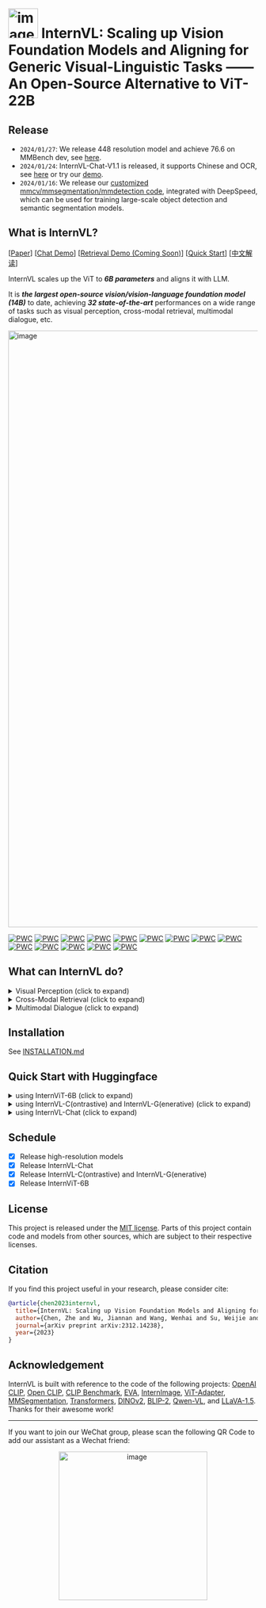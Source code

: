 # <img width="60" alt="image" src="https://github.com/OpenGVLab/InternVL/assets/8529570/5aa4cda8-b453-40a0-9336-17012b430ae8"> InternVL: Scaling up Vision Foundation Models and Aligning for Generic Visual-Linguistic Tasks —— An Open-Source Alternative to ViT-22B

## Release

- `2024/01/27`: We release 448 resolution model and achieve 76.6 on MMBench dev, see [here](https://github.com/OpenGVLab/InternVL/tree/main/internvl_chat#-evaluation-chinese-models).
- `2024/01/24`: InternVL-Chat-V1.1 is released, it supports Chinese and OCR, see [here](https://huggingface.co/OpenGVLab/InternVL-Chat-Chinese-V1.1) or try our [demo](https://internvl.opengvlab.com/).
- `2024/01/16`: We release our [customized mmcv/mmsegmentation/mmdetection code](https://github.com/OpenGVLab/InternVL-MMDetSeg), integrated with DeepSpeed, which can be used for training large-scale object detection and semantic segmentation models.

## What is InternVL?

\[[Paper](https://arxiv.org/abs/2312.14238)\]  \[[Chat Demo](https://internvl.opengvlab.com/)\]  \[[Retrieval Demo (Coming Soon)](<>)\]  \[[Quick Start](#quick-start-with-huggingface)\]  \[[中文解读](https://mp.weixin.qq.com/s/bdfAJRqOF9tUk8Vy9KC_XQ)\]

InternVL scales up the ViT to _**6B parameters**_ and aligns it with LLM.

It is _**the largest open-source vision/vision-language foundation model (14B)**_ to date, achieving _**32 state-of-the-art**_ performances on a wide range of tasks such as visual perception, cross-modal retrieval, multimodal dialogue, etc.

<img width="1204" alt="image" src="https://github.com/OpenGVLab/InternVL/assets/23737120/47878df8-2aec-446e-8a58-00640a2e1327">

[![PWC](https://img.shields.io/endpoint.svg?url=https://paperswithcode.com/badge/internvl-scaling-up-vision-foundation-models/zero-shot-cross-modal-retrieval-on-coco-2014)](https://paperswithcode.com/sota/zero-shot-cross-modal-retrieval-on-coco-2014?p=internvl-scaling-up-vision-foundation-models)
[![PWC](https://img.shields.io/endpoint.svg?url=https://paperswithcode.com/badge/internvl-scaling-up-vision-foundation-models/zero-shot-image-retrieval-on-coco-cn)](https://paperswithcode.com/sota/zero-shot-image-retrieval-on-coco-cn?p=internvl-scaling-up-vision-foundation-models)
[![PWC](https://img.shields.io/endpoint.svg?url=https://paperswithcode.com/badge/internvl-scaling-up-vision-foundation-models/zero-shot-cross-modal-retrieval-on-flickr30k)](https://paperswithcode.com/sota/zero-shot-cross-modal-retrieval-on-flickr30k?p=internvl-scaling-up-vision-foundation-models)
[![PWC](https://img.shields.io/endpoint.svg?url=https://paperswithcode.com/badge/internvl-scaling-up-vision-foundation-models/image-to-text-retrieval-on-flickr30k)](https://paperswithcode.com/sota/image-to-text-retrieval-on-flickr30k?p=internvl-scaling-up-vision-foundation-models)
[![PWC](https://img.shields.io/endpoint.svg?url=https://paperswithcode.com/badge/internvl-scaling-up-vision-foundation-models/zero-shot-image-retrieval-on-flickr30k-cn)](https://paperswithcode.com/sota/zero-shot-image-retrieval-on-flickr30k-cn?p=internvl-scaling-up-vision-foundation-models)
[![PWC](https://img.shields.io/endpoint.svg?url=https://paperswithcode.com/badge/internvl-scaling-up-vision-foundation-models/image-retrieval-on-flickr30k-cn)](https://paperswithcode.com/sota/image-retrieval-on-flickr30k-cn?p=internvl-scaling-up-vision-foundation-models)
[![PWC](https://img.shields.io/endpoint.svg?url=https://paperswithcode.com/badge/internvl-scaling-up-vision-foundation-models/zero-shot-image-retrieval-on-xtd10)](https://paperswithcode.com/sota/zero-shot-image-retrieval-on-xtd10?p=internvl-scaling-up-vision-foundation-models)
[![PWC](https://img.shields.io/endpoint.svg?url=https://paperswithcode.com/badge/internvl-scaling-up-vision-foundation-models/zero-shot-transfer-image-classification-on-cn)](https://paperswithcode.com/sota/zero-shot-transfer-image-classification-on-cn?p=internvl-scaling-up-vision-foundation-models)
[![PWC](https://img.shields.io/endpoint.svg?url=https://paperswithcode.com/badge/internvl-scaling-up-vision-foundation-models/zero-shot-transfer-image-classification-on-8)](https://paperswithcode.com/sota/zero-shot-transfer-image-classification-on-8?p=internvl-scaling-up-vision-foundation-models)
[![PWC](https://img.shields.io/endpoint.svg?url=https://paperswithcode.com/badge/internvl-scaling-up-vision-foundation-models/zero-shot-video-retrieval-on-msr-vtt)](https://paperswithcode.com/sota/zero-shot-video-retrieval-on-msr-vtt?p=internvl-scaling-up-vision-foundation-models)
[![PWC](https://img.shields.io/endpoint.svg?url=https://paperswithcode.com/badge/internvl-scaling-up-vision-foundation-models/zero-shot-transfer-image-classification-on-6)](https://paperswithcode.com/sota/zero-shot-transfer-image-classification-on-6?p=internvl-scaling-up-vision-foundation-models)
[![PWC](https://img.shields.io/endpoint.svg?url=https://paperswithcode.com/badge/internvl-scaling-up-vision-foundation-models/zero-shot-transfer-image-classification-on-5)](https://paperswithcode.com/sota/zero-shot-transfer-image-classification-on-5?p=internvl-scaling-up-vision-foundation-models)
[![PWC](https://img.shields.io/endpoint.svg?url=https://paperswithcode.com/badge/internvl-scaling-up-vision-foundation-models/zero-shot-transfer-image-classification-on-3)](https://paperswithcode.com/sota/zero-shot-transfer-image-classification-on-3?p=internvl-scaling-up-vision-foundation-models)
[![PWC](https://img.shields.io/endpoint.svg?url=https://paperswithcode.com/badge/internvl-scaling-up-vision-foundation-models/zero-shot-transfer-image-classification-on-1)](https://paperswithcode.com/sota/zero-shot-transfer-image-classification-on-1?p=internvl-scaling-up-vision-foundation-models)

## What can InternVL do?

<details>
  <summary>Visual Perception (click to expand)</summary>

- Linear-Probe Image Classification [\[see details\]](./classification#-evaluation)

  ViT-22B uses the private JFT-3B dataset.

  | method              | #param | IN-1K | IN-ReaL | IN-V2 | IN-A | IN-R | IN-Sketch |
  | ------------------- | :----: | :---: | :-----: | :---: | :--: | :--: | :-------: |
  | OpenCLIP-G          |  1.8B  | 86.2  |  89.4   | 77.2  | 63.8 | 87.8 |   66.4    |
  | DINOv2-g            |  1.1B  | 86.5  |  89.6   | 78.4  | 75.9 | 78.8 |   62.5    |
  | EVA-01-CLIP-g       |  1.1B  | 86.5  |  89.3   | 77.4  | 70.5 | 87.7 |   63.1    |
  | MAWS-ViT-6.5B       |  6.5B  | 87.8  |    -    |   -   |  -   |  -   |     -     |
  | ViT-22B\*           | 21.7B  | 89.5  |  90.9   | 83.2  | 83.8 | 87.4 |     −     |
  | InternViT-6B (ours) |  5.9B  | 88.2  |  90.4   | 79.9  | 77.5 | 89.8 |   69.1    |

- Semantic Segmentation [\[see details\]](./segmentation#-evaluation)

  | method                | decoder | #param (train/total) | crop size | mIoU         |
  | --------------------- | :-----: | :------------------: | :-------: | ------------ |
  | OpenCLIP-G (frozen)   | Linear  |     0.3M / 1.8B      |    512    | 39.3         |
  | ViT-22B (frozen)      | Linear  |     0.9M / 21.7B     |    504    | 34.6         |
  | InternViT-6B (frozen) | Linear  |     0.5M / 5.9B      |    504    | 47.2 (+12.6) |
  | ViT-22B (frozen)      | UperNet |     0.8B / 22.5B     |    504    | 52.7         |
  | InternViT-6B (frozen) | UperNet |     0.4B / 6.3B      |    504    | 54.9 (+2.2)  |
  | ViT-22B               | UperNet |    22.5B / 22.5B     |    504    | 55.3         |
  | InternViT-6B          | UperNet |     6.3B / 6.3B      |    504    | 58.9 (+3.6)  |

- Zero-Shot Image Classification [\[see details\]](./clip_benchmark#imagenet-variants-and-objectnet)

  | method            | IN-1K | IN-A | IN-R | IN-V2 | IN-Sketch | ObjectNet |
  | ----------------- | :---: | :--: | :--: | :---: | :-------: | :-------: |
  | OpenCLIP-G        | 80.1  | 69.3 | 92.1 | 73.6  |   68.9    |   73.0    |
  | EVA-02-CLIP-E+    | 82.0  | 82.1 | 94.5 | 75.7  |   71.6    |   79.6    |
  | ViT-22B\*         | 85.9  | 90.1 | 96.0 | 80.9  |     −     |   87.6    |
  | InternVL-C (ours) | 83.2  | 83.8 | 95.5 | 77.3  |   73.9    |   80.6    |

- Multilingual Zero-Shot Image Classification [\[see details\]](./clip_benchmark#multilingual-imagenet-1k)

  EN: English, ZH: Chinese, JP: Japanese, Ar: Arabic, IT: Italian

  | method            | IN-1K (EN) | IN-1K (ZH) | IN-1K (JP) | IN-1K (AR) | IN-1K (IT) |
  | ----------------- | :--------: | :--------: | :--------: | :--------: | :--------: |
  | Taiyi-CLIP-ViT-H  |     -      |    54.4    |     -      |     -      |     -      |
  | WuKong-ViT-L-G    |     -      |    57.5    |     -      |     -      |     -      |
  | CN-CLIP-ViT-H     |     -      |    59.6    |     -      |     -      |     -      |
  | AltCLIP-ViT-L     |    74.5    |    59.6    |     -      |     -      |     -      |
  | EVA-02-CLIP-E+    |    82.0    |     -      |     -      |     -      |    41.2    |
  | OpenCLIP-XLM-R-H  |    77.0    |    55.7    |    53.1    |    37.0    |    56.8    |
  | InternVL-C (ours) |    83.2    |    64.5    |    61.5    |    44.9    |    65.7    |

- Zero-Shot Video Classification \[see details\]

  | method            | #frame | K400 | K600 | K700 |
  | ----------------- | :----: | :--: | :--: | :--: |
  | OpenCLIP-G        |   1    | 65.9 | 66.1 | 59.2 |
  | EVA-02-CLIP-E+    |   1    | 69.8 | 69.3 | 63.4 |
  | InternVL-C (ours) |   1    | 71.0 | 71.3 | 65.7 |
  | ViCLIP            |   8    | 75.7 | 73.5 | 66.4 |
  | InternVL-C (ours) |   8    | 79.4 | 78.8 | 71.5 |

</details>

<details>
  <summary>Cross-Modal Retrieval (click to expand)</summary>

- English Zero-Shot Image-Text Retrieval [\[see details\]](./clip_benchmark#flickr30k--coco)

  <table>
    <tr  align=center>
        <td rowspan="3" align=left><b>model</b></td>
        <td colspan="6" align=center><b>Flickr30K</b></td>
        <td colspan="6" align=center><b>COCO</b></td>
        <td rowspan="3" align=center><b>avg</b></td>

  </tr>
     <tr  align=center>
        <td colspan="3" align=center><b>image-to-text</b></td>
        <td colspan="3" align=center><b>text-to-image</b></td>
         <td colspan="3" align=center><b>image-to-text</b></td>
        <td colspan="3" align=center><b>text-to-image</b></td>
     </tr>
     <tr>
        <td>R@1</td>
        <td>R@5</td>
        <td>R@10</td>
        <td>R@1</td>
        <td>R@5</td>
        <td>R@10</td>
        <td>R@1</td>
        <td>R@5</td>
        <td>R@10</td>
        <td>R@1</td>
        <td>R@5</td>
        <td>R@10</td>
     </tr>

  <tr align=center>
        <td align=left>OpenCLIP-G</td>
        <td>92.9</td>
        <td>99.3</td>
        <td>99.8</td>
        <td>79.5</td>
        <td>95.0</td>
        <td>97.1</td>
        <td>67.3</td>
        <td>86.9</td>
        <td>92.6</td>
        <td>51.4</td>
        <td>74.9</td>
        <td>83.0</td>
        <td>85.0</td>
     </tr>
  <tr align=center>
        <td align=left>EVA-02-CLIP-E+</td>
        <td>93.9</td>
        <td>99.4</td>
        <td>99.8</td>
        <td>78.8</td>
        <td>94.2</td>
        <td>96.8</td>
        <td>68.8</td>
        <td>87.8</td>
        <td>92.8</td>
        <td>51.1</td>
        <td>75.0</td>
        <td>82.7</td>
        <td>85.1</td>
     </tr>
  <tr align=center>
        <td align=left>InternVL-C (ours)</td>
        <td>94.7</td>
        <td>99.6</td>
        <td>99.9</td>
        <td>81.7</td>
        <td>96.0</td>
        <td>98.2</td>
        <td>70.6</td>
        <td>89.0</td>
        <td>93.5</td>
        <td>54.1</td>
        <td>77.3</td>
        <td>84.6</td>
        <td>86.6</td>
     </tr>
  <tr align=center>
        <td align=left>InternVL-G (ours)</td>
        <td>95.7</td>
        <td>99.7</td>
        <td>99.9</td>
        <td>85.0</td>
        <td>97.0</td>
        <td>98.6</td>
        <td>74.9</td>
        <td>91.3</td>
        <td>95.2</td>
        <td>58.6</td>
        <td>81.3</td>
        <td>88.0</td>
        <td>88.8</td>
     </tr>

  </table>

- Chinese Zero-Shot Image-Text Retrieval [\[see details\]](./clip_benchmark#flickr30k-cn--coco-cn)

  <table>
    <tr  align=center>
        <td rowspan="3" align=left><b>model</b></td>
        <td colspan="6" align=center><b>Flickr30K-CN</b></td>
        <td colspan="6" align=center><b>COCO-CN</b></td>
        <td rowspan="3" align=center><b>avg</b></td>

  </tr>
     <tr  align=center>
        <td colspan="3" align=center><b>image-to-text</b></td>
        <td colspan="3" align=center><b>text-to-image</b></td>
         <td colspan="3" align=center><b>image-to-text</b></td>
        <td colspan="3" align=center><b>text-to-image</b></td>
     </tr>
     <tr>
        <td>R@1</td>
        <td>R@5</td>
        <td>R@10</td>
        <td>R@1</td>
        <td>R@5</td>
        <td>R@10</td>
        <td>R@1</td>
        <td>R@5</td>
        <td>R@10</td>
        <td>R@1</td>
        <td>R@5</td>
        <td>R@10</td>
     </tr>

  <tr align=center>
        <td align=left>CN-CLIP-ViT-H</td>
        <td>81.6</td>
        <td>97.5</td>
        <td>98.8</td>
        <td>71.2</td>
        <td>91.4</td>
        <td>95.5</td>
        <td>63.0</td>
        <td>86.6</td>
        <td>92.9</td>
        <td>69.2</td>
        <td>89.9</td>
        <td>96.1</td>
        <td>86.1</td>
     </tr>

  <tr align=center>
        <td align=left>OpenCLIP-XLM-R-H</td>
        <td>86.1</td>
        <td>97.5</td>
        <td>99.2</td>
        <td>71.0</td>
        <td>90.5</td>
        <td>94.9</td>
        <td>70.0</td>
        <td>91.5</td>
        <td>97.0</td>
        <td>66.1</td>
        <td>90.8</td>
        <td>96.0</td>
        <td>87.6</td>
     </tr>

  <tr align=center>
        <td align=left>InternVL-C (ours)</td>
        <td>90.3</td>
        <td>98.8</td>
        <td>99.7</td>
        <td>75.1</td>
        <td>92.9</td>
        <td>96.4</td>
        <td>68.8</td>
        <td>92.0</td>
        <td>96.7</td>
        <td>68.9</td>
        <td>91.9</td>
        <td>96.5</td>
        <td>89.0</td>
     </tr>
  <tr align=center>
        <td align=left>InternVL-G (ours)</td>
        <td>92.9</td>
        <td>99.4</td>
        <td>99.8</td>
        <td>77.7</td>
        <td>94.8</td>
        <td>97.3</td>
        <td>71.4</td>
        <td>93.9</td>
        <td>97.7</td>
        <td>73.8</td>
        <td>94.4</td>
        <td>98.1</td>
        <td>90.9</td>
     </tr>

  </table>

- Multilingual Zero-Shot Image-Text Retrieval on XTD [\[see details\]](./clip_benchmark#xtd)

  | method            |  EN  |  ES  |  FR  |  ZH  |  IT  |  KO  |  RU  |  JP  | average |
  | ----------------- | :--: | :--: | :--: | :--: | :--: | :--: | :--: | :--: | :-----: |
  | AltCLIP           | 95.4 | 94.1 | 92.9 | 95.1 | 94.2 | 94.4 | 91.8 | 91.7 |  93.7   |
  | OpenCLIP-XLM-R-H  | 97.3 | 96.1 | 94.5 | 94.7 | 96.0 | 90.2 | 93.9 | 94.0 |  94.6   |
  | InternVL-C (ours) | 97.3 | 95.7 | 95.1 | 95.6 | 96.0 | 92.2 | 93.3 | 95.5 |  95.1   |
  | InternVL-G (ours) | 98.6 | 97.7 | 96.5 | 96.7 | 96.9 | 95.1 | 94.8 | 96.1 |  96.6   |

</details>

<details>
  <summary>Multimodal Dialogue (click to expand)</summary>

- Zero-Shot Image Captioning [\[see details\]](./internvl_g#zero-shot-image-captioning)

  | method            | COCO  | Flickr30K | NoCaps |
  | ----------------- | :---: | :-------: | :----: |
  | Emu-I             | 117.7 |     -     |   -    |
  | DreamLLM          | 115.4 |     -     |   -    |
  | InternVL-G (ours) | 128.2 |   79.2    | 113.7  |

- Multimodal Benchmarks with Frozen LLM [\[see details\]](./internvl_chat#-evaluation)

  | method               | visual encoder | glue layer |    LLM     | res. | COCO  | Flickr | NoCaps | VQAv2 | GQA  | VizWiz | TextVQA |  MME   | POPE |
  | -------------------- | :------------: | :--------: | :--------: | :--: | :---: | :----: | :----: | :---: | :--: | :----: | :-----: | :----: | :--: |
  | InstructBLIP         |     EVA-g      |  QFormer   | Vicuna-7B  | 224  |   –   |  82.4  | 123.1  |   –   | 49.2 |  34.5  |  50.1   |   –    |  –   |
  | BLIP-2               |     EVA-g      |  QFormer   | Vicuna-13B | 224  |   –   |  71.6  | 103.9  | 41.0  | 41.0 |  19.6  |  42.5   | 1293.8 | 85.3 |
  | InstructBLIP         |     EVA-g      |  QFormer   | Vicuna-13B | 224  |   –   |  82.8  | 121.9  |   –   | 49.5 |  33.4  |  50.7   | 1212.8 | 78.9 |
  | InternVL-Chat (ours) |    IViT-6B     |   QLLaMA   | Vicuna-7B  | 224  | 141.4 |  89.7  | 120.5  | 72.3  | 57.7 |  44.5  |  42.1   | 1298.5 | 85.2 |
  | InternVL-Chat (ours) |    IViT-6B     |   QLLaMA   | Vicuna-13B | 224  | 142.4 |  89.9  | 123.1  | 71.7  | 59.5 |  54.0  |  49.1   | 1317.2 | 85.4 |

- Multimodal Benchmarks with Trainable LLM [\[see details\]](./internvl_chat_llava)

  | method               | visual encoder | glue layer |    LLM     | res. | VQAv2 | GQA  | VizWiz | TextVQA |  MME   | POPE |
  | -------------------- | :------------: | :--------: | :--------: | :--: | :---: | :--: | :----: | :-----: | :----: | :--: |
  | LLaVA-1.5            |   CLIP-L-336   |    MLP     | Vicuna-7B  | 336  | 78.5  | 62.0 |  50.0  |  58.2   | 1510.7 | 85.9 |
  | InternVL-Chat (ours) |    IViT-6B     |    MLP     | Vicuna-7B  | 336  | 79.3  | 62.9 |  52.5  |  57.0   | 1525.1 | 86.4 |
  | LLaVA-1.5            |   CLIP-L-336   |    MLP     | Vicuna-13B | 336  | 80.0  | 63.3 |  53.6  |  61.3   | 1531.3 | 85.9 |
  | InternVL-Chat (ours) |    IViT-6B     |    MLP     | Vicuna-13B | 336  | 80.2  | 63.9 |  54.6  |  58.7   | 1546.9 | 87.1 |

- Tiny LVLM [\[see details\]](https://github.com/OpenGVLab/Multi-Modality-Arena/tree/main/tiny_lvlm_evaluation)

  | Rank |                                        Model                                        |         Version          |   Score    |
  | :--: | :---------------------------------------------------------------------------------: | :----------------------: | :--------: |
  | 🏅️  |                **[InternVL](https://github.com/OpenGVLab/InternVL)**                |      InternVL-Chat       | **327.61** |
  |  🥈  |     **[InternLM-XComposer-VL](https://github.com/InternLM/InternLM-XComposer)**     | InternLM-XComposer-VL-7B | **322.51** |
  |  🥉  |                        **[Bard](https://bard.google.com/)**                         |           Bard           | **319.59** |
  |  4   |                  [Qwen-VL-Chat](https://github.com/QwenLM/Qwen-VL)                  |       Qwen-VL-Chat       |   316.81   |
  |  5   |                  [LLaVA-1.5](https://github.com/haotian-liu/LLaVA)                  |        Vicuna-7B         |   307.17   |
  |  6   | [InstructBLIP](https://github.com/salesforce/LAVIS/tree/main/projects/instructblip) |        Vicuna-7B         |   300.64   |
  |  7   |        [InternLM-XComposer](https://github.com/InternLM/InternLM-XComposer)         |  InternLM-XComposer-7B   |   288.89   |
  |  8   |        [BLIP2](https://github.com/salesforce/LAVIS/tree/main/projects/blip2)        |         FlanT5xl         |   284.72   |
  |  9   |                     [BLIVA](https://github.com/mlpc-ucsd/BLIVA)                     |        Vicuna-7B         |   284.17   |
  |  10  |                    [Lynx](https://github.com/bytedance/lynx-llm)                    |        Vicuna-7B         |   279.24   |

</details>

## Installation

See [INSTALLATION.md](./INSTALLATION.md)

## Quick Start with Huggingface

<details>
  <summary>using InternViT-6B (click to expand)</summary>

```python
import torch
from PIL import Image
from transformers import AutoModel, CLIPImageProcessor

model = AutoModel.from_pretrained(
    'OpenGVLab/InternViT-6B-224px',
    torch_dtype=torch.bfloat16,
    low_cpu_mem_usage=True,
    trust_remote_code=True).cuda().eval()

image = Image.open('./examples/image1.jpg').convert('RGB')

image_processor = CLIPImageProcessor.from_pretrained('OpenGVLab/InternViT-6B-224px')

pixel_values = image_processor(images=image, return_tensors='pt').pixel_values
pixel_values = pixel_values.to(torch.bfloat16).cuda()

outputs = model(pixel_values)

```

</details>

<details>
  <summary>using InternVL-C(ontrastive) and InternVL-G(enerative) (click to expand)</summary>

```python
import torch
from PIL import Image
from transformers import AutoModel, CLIPImageProcessor
from transformers import AutoTokenizer


model = AutoModel.from_pretrained(
    'OpenGVLab/InternVL-14B-224px',
    torch_dtype=torch.bfloat16,
    low_cpu_mem_usage=True,
    trust_remote_code=True).cuda().eval()

image_processor = CLIPImageProcessor.from_pretrained('OpenGVLab/InternVL-14B-224px')

tokenizer = AutoTokenizer.from_pretrained(
    'OpenGVLab/InternVL-14B-224px', use_fast=False, add_eos_token=True)
tokenizer.pad_token_id = 0  # set pad_token_id to 0

images = [
    Image.open('./examples/image1.jpg').convert('RGB'),
    Image.open('./examples/image2.jpg').convert('RGB'),
    Image.open('./examples/image3.jpg').convert('RGB')
]
prefix = 'summarize:'
texts = [
    prefix + 'a photo of a red panda',  # English
    prefix + '一张熊猫的照片',  # Chinese
    prefix + '二匹の猫の写真'  # Japanese
]

pixel_values = image_processor(images=images, return_tensors='pt').pixel_values
pixel_values = pixel_values.to(torch.bfloat16).cuda()
input_ids = tokenizer(texts, return_tensors='pt', max_length=80,
                      truncation=True, padding='max_length').input_ids.cuda()

# InternVL-C
logits_per_image, logits_per_text = model(
    image=pixel_values, text=input_ids, mode='InternVL-C')
probs = logits_per_image.softmax(dim=-1)
# tensor([[9.9609e-01, 5.2185e-03, 6.0070e-08],
#         [2.2949e-02, 9.7656e-01, 5.9903e-06],
#         [3.2932e-06, 7.4863e-05, 1.0000e+00]], device='cuda:0',
#        dtype=torch.bfloat16, grad_fn=<SoftmaxBackward0>)

# InternVL-G
logits_per_image, logits_per_text = model(
    image=pixel_values, text=input_ids, mode='InternVL-G')
probs = logits_per_image.softmax(dim=-1)
# tensor([[9.9609e-01, 3.1738e-03, 3.6322e-08],
#         [8.6060e-03, 9.9219e-01, 2.8759e-06],
#         [1.7583e-06, 3.1233e-05, 1.0000e+00]], device='cuda:0',
#        dtype=torch.bfloat16, grad_fn=<SoftmaxBackward0>)

# please set add_eos_token to False for generation
tokenizer.add_eos_token = False
image = Image.open('./examples/image1.jpg').convert('RGB')
pixel_values = image_processor(images=image, return_tensors='pt').pixel_values
pixel_values = pixel_values.to(torch.bfloat16).cuda()

tokenized = tokenizer("English caption:", return_tensors='pt')
pred = model.generate(
    pixel_values=pixel_values,
    input_ids=tokenized.input_ids.cuda(),
    attention_mask=tokenized.attention_mask.cuda(),
    num_beams=5,
    min_new_tokens=8,
)
caption = tokenizer.decode(pred[0].cpu(), skip_special_tokens=True).strip()
# English caption: a red panda sitting on top of a wooden platform
```

</details>

<details>
  <summary>using InternVL-Chat (click to expand)</summary>

See [here](./internvl_chat_llava)

</details>

## Schedule

- [x] Release high-resolution models
- [x] Release InternVL-Chat
- [x] Release InternVL-C(ontrastive) and InternVL-G(enerative)
- [x] Release InternViT-6B

## License

This project is released under the [MIT license](LICENSE). Parts of this project contain code and models from other sources, which are subject to their respective licenses.

## Citation

If you find this project useful in your research, please consider cite:

```BibTeX
@article{chen2023internvl,
  title={InternVL: Scaling up Vision Foundation Models and Aligning for Generic Visual-Linguistic Tasks},
  author={Chen, Zhe and Wu, Jiannan and Wang, Wenhai and Su, Weijie and Chen, Guo and Xing, Sen and Zhong, Muyan and Zhang, Qinglong and Zhu, Xizhou and Lu, Lewei and Li, Bin and Luo, Ping and Lu, Tong and Qiao, Yu and Dai, Jifeng},
  journal={arXiv preprint arXiv:2312.14238},
  year={2023}
}
```

## Acknowledgement

InternVL is built with reference to the code of the following projects: [OpenAI CLIP](https://github.com/openai/CLIP), [Open CLIP](https://github.com/mlfoundations/open_clip), [CLIP Benchmark](https://github.com/LAION-AI/CLIP_benchmark), [EVA](https://github.com/baaivision/EVA/tree/master), [InternImage](https://github.com/OpenGVLab/InternImage), [ViT-Adapter](https://github.com/czczup/ViT-Adapter), [MMSegmentation](https://github.com/open-mmlab/mmsegmentation), [Transformers](https://github.com/huggingface/transformers), [DINOv2](https://github.com/facebookresearch/dinov2), [BLIP-2](https://github.com/salesforce/LAVIS/tree/main/projects/blip2), [Qwen-VL](https://github.com/QwenLM/Qwen-VL/tree/master/eval_mm), and [LLaVA-1.5](https://github.com/haotian-liu/LLaVA). Thanks for their awesome work!

______________________________________________________________________

If you want to join our WeChat group, please scan the following QR Code to add our assistant as a Wechat friend:

<p align="center"><img width="300" alt="image" src="https://github.com/OpenGVLab/DragGAN/assets/26198430/e3f0807f-956a-474e-8fd2-1f7c22d73997"></p>
